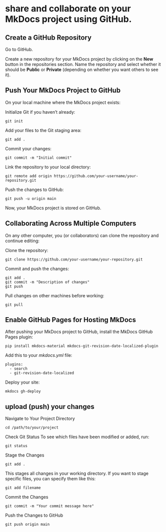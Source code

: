 # share and collaborate on your MkDocs project using GitHub.
## Create a GitHub Repository

Go to GitHub.

Create a new repository for your MkDocs project by clicking on the **New** button in the repositories section.
Name the repository and select whether it should be **Public** or **Private** (depending on whether you want others to see it).

## Push Your MkDocs Project to GitHub
On your local machine where the MkDocs project exists:

Initialize Git if you haven’t already:

`git init`

Add your files to the Git staging area:

`git add .`

Commit your changes:

`git commit -m "Initial commit"`

Link the repository to your local directory:

`git remote add origin https://github.com/your-username/your-repository.git`

Push the changes to GitHub:

`git push -u origin main`

Now, your MkDocs project is stored on GitHub.

## Collaborating Across Multiple Computers
On any other computer, you (or collaborators) can clone the repository and continue editing:

Clone the repository:

`git clone https://github.com/your-username/your-repository.git`

Commit and push the changes:

```
git add .
git commit -m "Description of changes"
git push
```
Pull changes on other machines before working:

`git pull`

## Enable GitHub Pages for Hosting MkDocs
After pushing your MkDocs project to GitHub, install the MkDocs GitHub Pages plugin:

`pip install mkdocs-material mkdocs-git-revision-date-localized-plugin`

Add this to your *mkdocs.yml* file:
```
plugins:
  - search
  - git-revision-date-localized
```

Deploy your site:

`mkdocs gh-deploy`

## upload (push) your changes

 Navigate to Your Project Directory

`cd /path/to/your/project`

Check Git Status
To see which files have been modified or added, run:

`git status`

Stage the Changes

`git add .`

This stages all changes in your working directory. If you want to stage specific files, you can specify them like this:

`git add filename`

Commit the Changes

`git commit -m "Your commit message here"`

Push the Changes to GitHub

`git push origin main`
